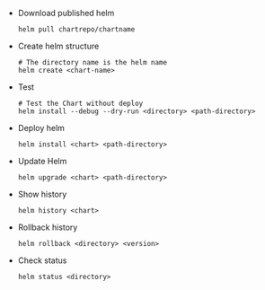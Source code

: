 - Download published helm 
    ```
    helm pull chartrepo/chartname
    ```
    
- Create helm structure 
    ```
    # The directory name is the helm name
    helm create <chart-name>
    ```
    
- Test    
    ```
    # Test the Chart without deploy
    helm install --debug --dry-run <directory> <path-directory>
    ```
    
- Deploy helm
    ```
    helm install <chart> <path-directory>
    ```
    
- Update Helm
    ```
    helm upgrade <chart> <path-directory>
    ```
    
- Show history
    ```
    helm history <chart>
    ```
    
- Rollback history    
    ```
    helm rollback <directory> <version>
    ```
    
- Check status
    ```
    helm status <directory>
    ```

